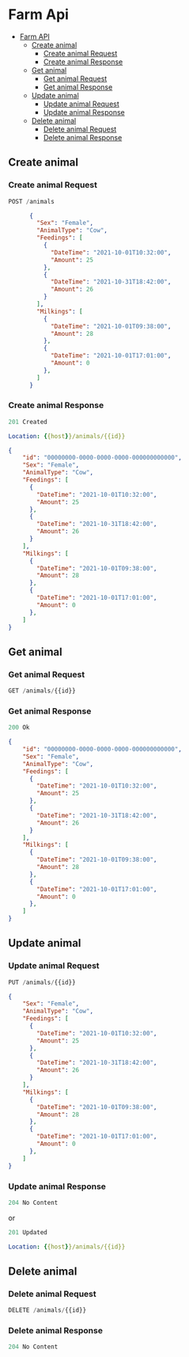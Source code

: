 # Farm Api

- [Farm API](#Farm-api)
  - [Create animal](#create-animal)
    - [Create animal Request](#create-animal-request)
    - [Create animal Response](#create-animal-response)
  - [Get animal](#get-animal)
    - [Get animal Request](#get-animal-request)
    - [Get animal Response](#get-animal-response)
  - [Update animal](#update-animal)
    - [Update animal Request](#update-animal-request)
    - [Update animal Response](#update-animal-response)
  - [Delete animal](#delete-animal)
    - [Delete animal Request](#delete-animal-request)
    - [Delete animal Response](#delete-animal-response)

## Create animal

### Create animal Request

```js
POST /animals
```

```json
      {
        "Sex": "Female",
        "AnimalType": "Cow",
        "Feedings": [
          {
            "DateTime": "2021-10-01T10:32:00",
            "Amount": 25
          },
          {
            "DateTime": "2021-10-31T18:42:00",
            "Amount": 26
          }
        ],
        "Milkings": [
          {
            "DateTime": "2021-10-01T09:38:00",
            "Amount": 28
          },
          {
            "DateTime": "2021-10-01T17:01:00",
            "Amount": 0
          },
        ]
      }
```

### Create animal Response

```js
201 Created
```

```yml
Location: {{host}}/animals/{{id}}
```

```json
{
    "id": "00000000-0000-0000-0000-000000000000",
    "Sex": "Female",
    "AnimalType": "Cow",
    "Feedings": [
      {
        "DateTime": "2021-10-01T10:32:00",
        "Amount": 25
      },
      {
        "DateTime": "2021-10-31T18:42:00",
        "Amount": 26
      }
    ],
    "Milkings": [
      {
        "DateTime": "2021-10-01T09:38:00",
        "Amount": 28
      },
      {
        "DateTime": "2021-10-01T17:01:00",
        "Amount": 0
      },
    ]
}
```

## Get animal

### Get animal Request

```js
GET /animals/{{id}}
```

### Get animal Response

```js
200 Ok
```

```json
{
    "id": "00000000-0000-0000-0000-000000000000",
    "Sex": "Female",
    "AnimalType": "Cow",
    "Feedings": [
      {
        "DateTime": "2021-10-01T10:32:00",
        "Amount": 25
      },
      {
        "DateTime": "2021-10-31T18:42:00",
        "Amount": 26
      }
    ],
    "Milkings": [
      {
        "DateTime": "2021-10-01T09:38:00",
        "Amount": 28
      },
      {
        "DateTime": "2021-10-01T17:01:00",
        "Amount": 0
      },
    ]
}
```

## Update animal

### Update animal Request

```js
PUT /animals/{{id}}
```

```json
{
    "Sex": "Female",
    "AnimalType": "Cow",
    "Feedings": [
      {
        "DateTime": "2021-10-01T10:32:00",
        "Amount": 25
      },
      {
        "DateTime": "2021-10-31T18:42:00",
        "Amount": 26
      }
    ],
    "Milkings": [
      {
        "DateTime": "2021-10-01T09:38:00",
        "Amount": 28
      },
      {
        "DateTime": "2021-10-01T17:01:00",
        "Amount": 0
      },
    ]
}
```

### Update animal Response

```js
204 No Content
```

or

```js
201 Updated
```

```yml
Location: {{host}}/animals/{{id}}
```

## Delete animal

### Delete animal Request

```js
DELETE /animals/{{id}}
```

### Delete animal Response

```js
204 No Content
```

